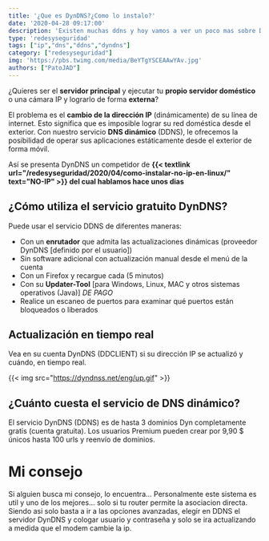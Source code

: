 ```yaml
---
title: '¿Que es DynDNS?¿Como lo instalo?'
date: '2020-04-28 09:17:00'
description: 'Existen muchas ddns y hoy vamos a ver un poco mas sobre DynDNS un DDNS gratuito muy util en estos dias'
type: 'redesyseguridad'
tags: ["ip","dns","ddns","dyndns"]
category: ["redesyseguridad"]
img: 'https://pbs.twimg.com/media/BeYTgYSCEAAwYAv.jpg'
authors: ["PatoJAD"]
---
```


¿Quieres ser el **servidor principal** y ejecutar tu **propio servidor doméstico** o una cámara IP y lograrlo de forma **externa**?

El problema es el **cambio de la dirección IP** (dinámicamente) de su línea de internet. Esto significa que es imposible lograr su red doméstica desde el exterior. Con nuestro servicio **DNS dinámico** (DDNS), le ofrecemos la posibilidad de operar sus aplicaciones estáticamente desde el exterior de forma móvil.

Así se presenta DynDNS un competidor de **{{< textlink url="/redesyseguridad/2020/04/como-instalar-no-ip-en-linux/" text="NO-IP" >}} del cual hablamos hace unos dias**




## ¿Cómo utiliza el servicio gratuito DynDNS?



Puede usar el servicio DDNS de diferentes maneras:



* Con un **enrutador** que admita las actualizaciones dinámicas (proveedor DynDNS [definido por el usuario])
* Sin software adicional con actualización manual desde el menú de la cuenta
* Con un Firefox y recargue cada (5 minutos)
* Con su **Updater-Tool** [para Windows, Linux, MAC y otros sistemas operativos (Java)] *DE PAGO*
* Realice un escaneo de puertos para examinar qué puertos están bloqueados o liberados




## Actualización en tiempo real



Vea en su cuenta DynDNS (DDCLIENT) si su dirección IP se actualizó y cuándo, en tiempo real.


{{< img src="https://dyndnss.net/eng/up.gif" >}}



## ¿Cuánto cuesta el servicio de DNS dinámico?



El servicio DynDNS (DDNS) es de hasta 3 dominios Dyn completamente gratis (cuenta gratuita). Los usuarios Premium pueden crear por 9,90 $ únicos hasta 100 urls y reenvío de dominios.




# Mi consejo



Si alguien busca mi consejo, lo encuentra... Personalmente este sistema es util y uno de los mejores... solo si tu router permite la asociacion directa. Siendo asi solo basta a ir a las opciones avanzadas, elegir en DDNS el servidor DynDNS y cologar usuario y contraseña y solo se ira actualizando a medida que el modem cambie la ip.
